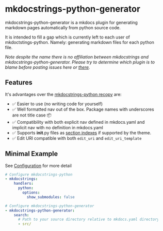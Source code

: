 # mkdocstrings-python-generator

mkdocstrings-python-generator is a mkdocs plugin for generating markdown pages automatically from python source code.

It is intended to fill a gap which is currently left to each user of mkdoctstings-python.  Namely: generating markdown
files for each python file.

_Note despite the name there is no affiliation between mkdocstrings and mkdocstrings-python-generator. Please try to 
determine which plugin is to blame before posting issues here or [there](https://github.com/mkdocstrings/python)._


## Features

It's advantages over the [mkdocstrings-python recopy](https://mkdocstrings.github.io/recipes/#automatic-code-reference-pages) are:

 - ✅ Easier to use (no writing code for yourself)
 - ✅ Well formatted nav out of the box. Package names with underscores are not title case 📦
 - ✅ Compatibility with both explicit nav defined in mkdocs.yaml and implicit nav with no definition in mkdocs.yaml
 - ✅ Supports __init__.py files as [section indexes](https://squidfunk.github.io/mkdocs-material/setup/setting-up-navigation/#section-index-pages) if supported by the theme.
 - ✅ Edit URI compatible with both `edit_uri` and `edit_uri_template`

## Minimal Example

See [Configuration](../configuration/) for more detail


```yaml
# Configure mkdocstrings-python
- mkdocstrings:
    handlers:
      python:
        options:
          show_submodules: false

# Configure mkdocstrings-python-generator
- mkdocstrings-python-generator:
    search:
      # Path to your source directory relative to mkdocs.yaml directory.
      - src/

```